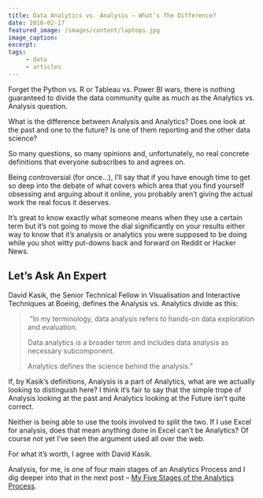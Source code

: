 ```yaml
---
title: Data Analytics vs. Analysis – What’s The Difference?
date: 2018-02-17
featured_image: /images/content/laptops.jpg
image_caption: 
excerpt: 
tags: 
     - data
     - articles
---
```

Forget the Python vs. R or Tableau vs. Power BI wars, there is nothing guaranteed to divide the data community quite as much as the Analytics vs. Analysis question.

What is the difference between Analysis and Analytics? Does one look at the past and one to the future? Is one of them reporting and the other data science?

So many questions, so many opinions and, unfortunately, no real concrete definitions that everyone subscribes to and agrees on.

Being controversial (for once…), I’ll say that if you have enough time to get so deep into the debate of what covers which area that you find yourself obsessing and arguing about it online, you probably aren’t giving the actual work the real focus it deserves.

It’s great to know exactly what someone means when they use a certain term but it’s not going to move the dial significantly on your results either way to know that it’s analysis or analytics you were supposed to be doing while you shot witty put-downs back and forward on Reddit or Hacker News.

## Let&#8217;s Ask An Expert

David Kasik, the Senior Technical Fellow in Visualisation and Interactive Techniques at Boeing, defines the Analysis vs. Analytics divide as this:

>  “In my terminology, data analysis refers to hands-on data exploration and evaluation.
> 
> Data analytics is a broader term and includes data analysis as necessary subcomponent.
> 
> Analytics defines the science behind the analysis.”

If, by Kasik’s definitions, Analysis is a part of Analytics, what are we actually looking to distinguish here? I think it’s fair to say that the simple trope of Analysis looking at the past and Analytics looking at the Future isn’t quite correct.

Neither is being able to use the tools involved to split the two. If I use Excel for analysis, does that mean anything done in Excel can’t be Analytics? Of course not yet I’ve seen the argument used all over the web.

For what it&#8217;s worth, I agree with David Kasik.

Analysis, for me, is one of four main stages of an Analytics Process and I dig deeper into that in the next post – [My Five Stages of the Analytics Process][1].

 [1]: https://alanhylands.com/my-five-stages-of-the-analytics-process/